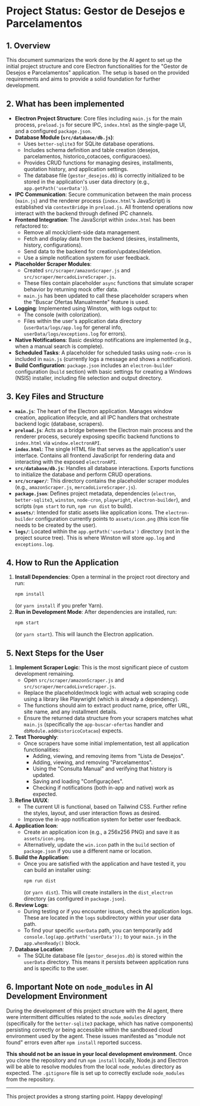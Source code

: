 # Project Status: Gestor de Desejos e Parcelamentos

## 1. Overview

This document summarizes the work done by the AI agent to set up the initial project structure and core Electron functionalities for the "Gestor de Desejos e Parcelamentos" application. The setup is based on the provided requirements and aims to provide a solid foundation for further development.

## 2. What has been implemented

*   **Electron Project Structure**: Core files including `main.js` for the main process, `preload.js` for secure IPC, `index.html` as the single-page UI, and a configured `package.json`.
*   **Database Module (`src/database/db.js`)**: 
    *   Uses `better-sqlite3` for SQLite database operations.
    *   Includes schema definition and table creation (desejos, parcelamentos, historico_cotacoes, configuracoes).
    *   Provides CRUD functions for managing desires, installments, quotation history, and application settings.
    *   The database file (`gestor_desejos.db`) is correctly initialized to be stored in the application's user data directory (e.g., `app.getPath('userData')`).
*   **IPC Communication**: Secure communication between the main process (`main.js`) and the renderer process (`index.html`'s JavaScript) is established via `contextBridge` in `preload.js`. All frontend operations now interact with the backend through defined IPC channels.
*   **Frontend Integration**: The JavaScript within `index.html` has been refactored to:
    *   Remove all mock/client-side data management.
    *   Fetch and display data from the backend (desires, installments, history, configurations).
    *   Send data to the backend for creation/updates/deletion.
    *   Use a simple notification system for user feedback.
*   **Placeholder Scraper Modules**:
    *   Created `src/scraper/amazonScraper.js` and `src/scraper/mercadoLivreScraper.js`.
    *   These files contain placeholder `async` functions that simulate scraper behavior by returning mock offer data.
    *   `main.js` has been updated to call these placeholder scrapers when the "Buscar Ofertas Manualmente" feature is used.
*   **Logging**: Implemented using Winston, with logs output to:
    *   The console (with colorization).
    *   Files within the user's application data directory (`userData/logs/app.log` for general info, `userData/logs/exceptions.log` for errors).
*   **Native Notifications**: Basic desktop notifications are implemented (e.g., when a manual search is complete).
*   **Scheduled Tasks**: A placeholder for scheduled tasks using `node-cron` is included in `main.js` (currently logs a message and shows a notification).
*   **Build Configuration**: `package.json` includes an `electron-builder` configuration (`build` section) with basic settings for creating a Windows (NSIS) installer, including file selection and output directory.

## 3. Key Files and Structure

*   **`main.js`**: The heart of the Electron application. Manages window creation, application lifecycle, and all IPC handlers that orchestrate backend logic (database, scrapers).
*   **`preload.js`**: Acts as a bridge between the Electron main process and the renderer process, securely exposing specific backend functions to `index.html` via `window.electronAPI`.
*   **`index.html`**: The single HTML file that serves as the application's user interface. Contains all frontend JavaScript for rendering data and interacting with the exposed `electronAPI`.
*   **`src/database/db.js`**: Handles all database interactions. Exports functions to initialize the database and perform CRUD operations.
*   **`src/scraper/`**: This directory contains the placeholder scraper modules (e.g., `amazonScraper.js`, `mercadoLivreScraper.js`).
*   **`package.json`**: Defines project metadata, dependencies (`electron`, `better-sqlite3`, `winston`, `node-cron`, `playwright`, `electron-builder`), and scripts (`npm start` to run, `npm run dist` to build).
*   **`assets/`**: Intended for static assets like application icons. The `electron-builder` configuration currently points to `assets/icon.png` (this icon file needs to be created by the user).
*   **`logs/`**: Located within the `app.getPath('userData')` directory (not in the project source tree). This is where Winston will store `app.log` and `exceptions.log`.

## 4. How to Run the Application

1.  **Install Dependencies**:
    Open a terminal in the project root directory and run:
    ```bash
    npm install
    ```
    (or `yarn install` if you prefer Yarn).
2.  **Run in Development Mode**:
    After dependencies are installed, run:
    ```bash
    npm start
    ```
    (or `yarn start`). This will launch the Electron application.

## 5. Next Steps for the User

1.  **Implement Scraper Logic**: This is the most significant piece of custom development remaining.
    *   Open `src/scraper/amazonScraper.js` and `src/scraper/mercadoLivreScraper.js`.
    *   Replace the placeholder/mock logic with actual web scraping code using a library like Playwright (which is already a dependency).
    *   The functions should aim to extract product name, price, offer URL, site name, and any installment details.
    *   Ensure the returned data structure from your scrapers matches what `main.js` (specifically the `app-buscar-ofertas` handler and `dbModule.addHistoricoCotacao`) expects.
2.  **Test Thoroughly**:
    *   Once scrapers have some initial implementation, test all application functionalities:
        *   Adding, viewing, and removing items from "Lista de Desejos".
        *   Adding, viewing, and removing "Parcelamentos".
        *   Using the "Consulta Manual" and verifying that history is updated.
        *   Saving and loading "Configurações".
        *   Checking if notifications (both in-app and native) work as expected.
3.  **Refine UI/UX**:
    *   The current UI is functional, based on Tailwind CSS. Further refine the styles, layout, and user interaction flows as desired.
    *   Improve the in-app notification system for better user feedback.
4.  **Application Icon**:
    *   Create an application icon (e.g., a 256x256 PNG) and save it as `assets/icon.png`.
    *   Alternatively, update the `win.icon` path in the `build` section of `package.json` if you use a different name or location.
5.  **Build the Application**:
    *   Once you are satisfied with the application and have tested it, you can build an installer using:
        ```bash
        npm run dist
        ```
        (or `yarn dist`). This will create installers in the `dist_electron` directory (as configured in `package.json`).
6.  **Review Logs**:
    *   During testing or if you encounter issues, check the application logs. These are located in the `logs` subdirectory within your user data path.
    *   To find your specific `userData` path, you can temporarily add `console.log(app.getPath('userData'));` to your `main.js` in the `app.whenReady()` block.
7.  **Database Location**:
    *   The SQLite database file (`gestor_desejos.db`) is stored within the `userData` directory. This means it persists between application runs and is specific to the user.

## 6. Important Note on `node_modules` in AI Development Environment

During the development of this project structure with the AI agent, there were intermittent difficulties related to the `node_modules` directory (specifically for the `better-sqlite3` package, which has native components) persisting correctly or being accessible within the sandboxed cloud environment used by the agent. These issues manifested as "module not found" errors even after `npm install` reported success.

**This should not be an issue in your local development environment.** Once you clone the repository and run `npm install` locally, Node.js and Electron will be able to resolve modules from the local `node_modules` directory as expected. The `.gitignore` file is set up to correctly exclude `node_modules` from the repository.

---

This project provides a strong starting point. Happy developing!
